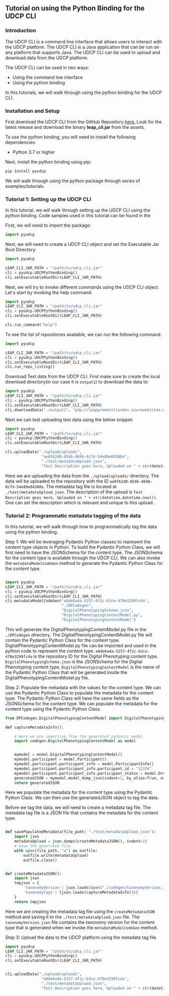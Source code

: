 ## Tutorial on using the Python Binding for the UDCP CLI

### Introduction
The UDCP CLI is a command line interface that allows users to interact with the UDCP platform.
The UDCP CLI is a Java application that can be run on any platform that supports Java.
The UDCP CLI can be used to upload and download data from the UDCP platform.

The UDCP CLI can be used in two ways:
- Using the command line interface
- Using the python binding

In this tutorials, we will walk through using the python binding for the UDCP CLI.


### Installation and Setup
First download the UDCP CLI from the GitHub Repository [here.](https://github.com/enigmasys/enigma/releases)
Look for the latest release and download the binary **leap_cli.jar** from the assets.

To use the python binding, you will need to install the following dependencies:
- Python 3.7 or higher

Next, install the python binding using pip:
```bash
pip install pyudcp
```

We will walk through using the python package through series of examples/tutorials.

### Tutorial 1: Setting up the UDCP CLI
In this tutorial, we will walk through setting up the UDCP CLI using the python binding.
Code samples used in this tutorial can be found in the 

First, we will need to import the package:
```python
import pyudcp
```

Next, we will need to create a UDCP CLI object and set the Executable Jar Root Directory:


```python
import pyudcp

LEAP_CLI_JAR_PATH = "/path/to/udcp_cli.jar"
cli = pyudcp.UDCPPythonBinding()
cli.setExecutableRootDir(LEAP_CLI_JAR_PATH)

```

Next, we will try to invoke different commands using the UDCP CLI object.
Let's start by invoking the help command:

```python
import pyudcp
LEAP_CLI_JAR_PATH = "/path/to/udcp_cli.jar"
cli = pyudcp.UDCPPythonBinding()
cli.setExecutableRootDir(LEAP_CLI_JAR_PATH)

cli.run_command("help")
```

To see the list of repositories available, we can run the following command:

```python
import pyudcp

LEAP_CLI_JAR_PATH = "/path/to/udcp_cli.jar"
cli = pyudcp.UDCPPythonBinding()
cli.setExecutableRootDir(LEAP_CLI_JAR_PATH)
cli.run_repo_listing()
```

Download Test data from the UDCP CLI. First make sure to create the local download directory(in our case it is `output1`) to download the data to:

```python
import pyudcp
LEAP_CLI_JAR_PATH = "/path/to/udcp_cli.jar"
cli = pyudcp.UDCPPythonBinding()
cli.setExecutableRootDir(LEAP_CLI_JAR_PATH)
cli.downloadData("./output1", "pdp://leappremonitiondev.azurewebsites.net/sandbox_dfv1/e0de6a4a-5257-4f2c-b3ce-470e3299fc4a/12/0")
```


Next we can test uploading test data using the below snippet:

```python
import pyudcp
LEAP_CLI_JAR_PATH = "/path/to/udcp_cli.jar"
cli = pyudcp.UDCPPythonBinding()
cli.setExecutableRootDir(LEAP_CLI_JAR_PATH)

cli.uploadData("./upload/uploads",
                "ae0f62d0-854b-4696-8c7d-54e89e04308e",
                "./test/metadataUpload.json",
                "Test Description goes here, Uploaded on " + str(datetime.datetime.now()))
```
Here we are uploading the data from the `./upload/uploads/` directory. 
The data will be uploaded to the repository with the ID `ae0f62d0-854b-4696-8c7d-54e89e04308e`.
The metadata tag file is located at `./test/metadataUpload.json`.
The description of the upload is `Test Description goes here, Uploaded on " + str(datetime.datetime.now())`. 
One can set the description which is relevant and unique to this upload.


### Tutorial 2: Programmatic metadata tagging of the data

In this tutorial, we will walk through how to programmatically tag the data using the python binding.

Step 1: We will be leveraging Pydantic Python classes to represent the content type objects in Python.
To build the Pydantic Python Class, we will first need to have the JSONSchema for the content type.
The JSONSchema for the content type is available through the UDCP CLI. We can also invoke the `metadataModelCodeGen` method
to generate the Pydantic Python Class for the content type.

```python

import pyudcp
LEAP_CLI_JAR_PATH = "/path/to/udcp_cli.jar"
cli = pyudcp.UDCPPythonBinding()
cli.setExecutableRootDir(LEAP_CLI_JAR_PATH)
cli.metadataModelCodeGen("e0de6a4a-5257-4f2c-b3ce-470e3299fc4a",
                         "./DPCodegen",
                         "DigitalPhenotypingSchema.json",
                         "DigitalPhenotypingContentModel.py",
                         "DigitalPhenotypingContentModel")
```
This will generate the DigitalPhenotypingContentModel.py file in the `./DPCodegen` directory.
The DigitalPhenotypingContentModel.py file will contain the Pydantic Python Class for the content type.
DigitalPhenotypingContentModel.py file can be imported and used in the python code to represent the content type.
`e0de6a4a-5257-4f2c-b3ce-470e3299fc4a` is the repository ID for the Digital Phenotyping content type.
`DigitalPhenotypingSchema.json` is the JSONSchema for the Digital Phenotyping content type.
`DigitalPhenotypingContentModel` is the name of the Pydantic Python Class that will be generated inside the DigitalPhenotypingContentModel.py file.


Step 2: Populate the metadata with the values for the content type.
We can use the Pydantic Python Class to populate the metadata for the content type.
The Pydantic Python Class will have the same fields as the JSONSchema for the content type.
We can populate the metadata for the content type using the Pydantic Python Class.

```python
from DPCodegen.DigitalPhenotypingContentModel import DigitalPhenotypingContentModel

def captureMetadataInfo():

    # Here we are importing from the generated pydantic model
    import codegen.DigitalPhenotypingContentModel as model


    mymodel = model.DigitalPhenotypingContentModel()
    mymodel.participant = model.Participant()
    mymodel.participant.participant_info = model.ParticipantInfo()
    mymodel.participant.participant_info.participant_id = "12334"
    mymodel.participant.participant_info.participant_status = model.Dropout(dropout={})
    generatedJSON = mymodel.model_dump_json(indent=2, by_alias=True, exclude_unset=False, exclude_none=True)
    return generatedJSON

```
Here we populate the metadata for the content type using the Pydantic Python Class.
We can then use the generatedJSON object to tag the data.

Before we tag the data, we will need to create a metadata tag file.
The metadata tag file is a JSON file that contains the metadata for the content type.


```python

def savePopulatedMetadata(file_path: "./test/metadataUpload.json"):
    import json
    metadataUpload = json.dumps(createMetadataJSON(), indent=2)
    # Save the generated file
    with open(file_path, "w") as outfile:
        outfile.write(metadataUpload)
        outfile.close()


def createMetadataJSON():
    import json
    tmpjson = {
        'taxonomyVersion': json.loads(open("./codegen/taxonomyVersion.json").read()),
        'taxonomyTags': [json.loads(captureMetadataInfo())]
    }
    return tmpjson
```

Here we are creating the metadata tag file using the `createMetadataJSON` method and saving it to the `./test/metadataUpload.json` file.
The `taxonomyVersion.json` file contains the taxonomy version for the content type that is generated when we invoke the `metadataModelCodeGen` method.


Step 3: Upload the data to the UDCP platform using the metadata tag file.

```python
import pyudcp
LEAP_CLI_JAR_PATH = "/path/to/udcp_cli.jar"
cli = pyudcp.UDCPPythonBinding()
cli.setExecutableRootDir(LEAP_CLI_JAR_PATH)


cli.uploadData("./upload/uploads",
                "e0de6a4a-5257-4f2c-b3ce-470e3299fc4a",
                "./test/metadataUpload.json",
                "Test Description goes here, Uploaded on " + str(datetime.datetime.now()))
```













